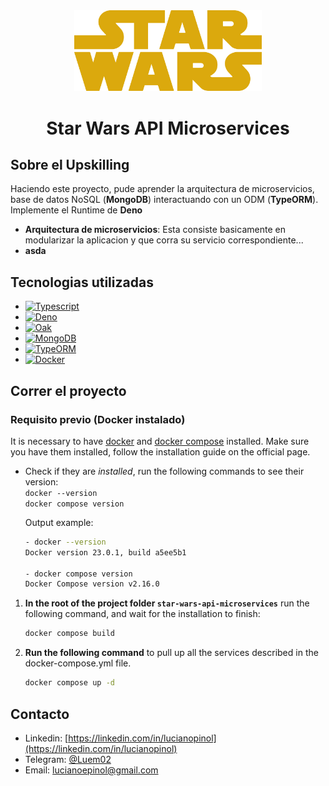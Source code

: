 <div align="center">
  <a href="https://github.com/luem2/star-wars-api-microservices">
    <img src="assets/star-wars-logo.png" alt="logo-star-wars" width="300px" />
  </a>

<h1 align="center">Star Wars API Microservices</h1>

</div>

## Sobre el Upskilling

Haciendo este proyecto, pude aprender la arquitectura de microservicios, base de datos NoSQL (**MongoDB**) interactuando con un ODM (**TypeORM**). Implemente el Runtime de **Deno**

-   **Arquitectura de microservicios**: Esta consiste basicamente en modularizar la aplicacion y que corra su servicio correspondiente...
-   **asda**

## Tecnologias utilizadas

-   [![Typescript][typescript]][typescript-url]
-   [![Deno][deno]][deno-url]
-   [![Oak][oak]][oak-url]
-   [![MongoDB][mongodb]][mongodb-url]
-   [![TypeORM][typeorm]][typeorm-url]
-   [![Docker][docker]][docker-url]

## Correr el proyecto

### Requisito previo (Docker instalado)

It is necessary to have [docker](https://docs.docker.com/engine/install/) and [docker compose](https://docs.docker.com/compose/) installed. Make sure you have them installed, follow the installation guide on the official page.

-   Check if they are _installed_, run the following commands to see their version:
    <br />
    `docker --version`
    <br />
    `docker compose version`

    Output example:

    ```sh
    - docker --version
    Docker version 23.0.1, build a5ee5b1

    - docker compose version
    Docker Compose version v2.16.0
    ```

1. **In the root of the project folder `star-wars-api-microservices`** run the following command, and wait for the installation to finish:

    ```sh
    docker compose build
    ```

2. **Run the following command** to pull up all the services described in the docker-compose.yml file.

    ```sh
    docker compose up -d
    ```

## Contacto

-   Linkedin: [https://linkedin.com/in/lucianopinol](https://linkedin.com/in/lucianopinol)
-   Telegram: [@Luem02](https://t.me/luem02)
-   Email: lucianoepinol@gmail.com

<!-- Technologies Shields/Badges and their documentation URL -->

[typescript]: https://img.shields.io/badge/typescript-%23007ACC.svg?style=for-the-badge&logo=typescript&logoColor=white
[typescript-url]: https://www.typescriptlang.org/
[deno]: https://img.shields.io/badge/Deno-464647?style=for-the-badge&logo=deno&logoColor=white
[deno-url]: https://deno.land/
[oak]: https://img.shields.io/badge/oak-464647?style=for-the-badge&logo=gumtree&logoColor=%2361DAFB
[oak-url]: https://deno.land/x/oak@v12.5.0
[mongodb]: https://img.shields.io/badge/MongoDB-4EA94B?style=for-the-badge&logo=mongodb&logoColor=white
[mongodb-url]: https://www.mongodb.com/
[typeorm]: https://img.shields.io/badge/Typeorm-EE0000?style=for-the-badge&logo=databricks&logoColor=white
[typeorm-url]: https://typeorm.io/
[docker]: https://img.shields.io/badge/docker-%230db7ed.svg?style=for-the-badge&logo=docker&logoColor=white
[docker-url]: https://docker.com
